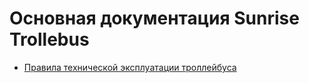 # Основная документация Sunrise Trollebus
- [Правила технической эксплуатации троллейбуса](https://github.com/SunriseGmod/trollebus-rules/blob/main/rules-use-trollebus.md)
